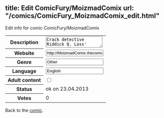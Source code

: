 title: Edit ComicFury/MoizmadComix
url: "/comics/ComicFury_MoizmadComix_edit.html"
---
Edit info for comic ComicFury/MoizmadComix

<form name="comic" action="http://gaepostmail.appengine.com/comic" name="post">
<table class="comicinfo">
<tr>
<th>Description</th><td><textarea name="description">Crack detective Riddick Q. Loss' never-ending quest to catch the villainous Sir Dimswitch in 1950's Vancouver.</textarea></td>
</tr>
<tr>
<th>Website</th><td><input type="text" name="url" value="http://MoizmadComix.thecomicseries.com/"/></td>
</tr>
<tr>
<th>Genre</th><td><input type="text" name="genre" value="Other"/></td>
</tr>
<tr>
<th>Language</th><td><input type="text" name="language" value="English"/></td>
</tr>
<tr>
<th>Adult content</th><td><input type="checkbox" name="adult" value="adult" /></td>
</tr>
<tr>
<th>Status</th><td>ok on 23.04.2013</td>
</tr>
<tr>
<th>Votes</th><td>0</div></td>
</tr>
</table>
</form>

Back to the [comic](/comics/ComicFury_MoizmadComix.html).
